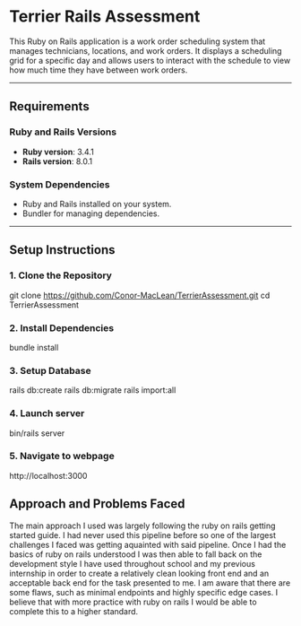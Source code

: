 # Terrier Rails Assessment

This Ruby on Rails application is a work order scheduling system that manages technicians, locations, and work orders. It displays a scheduling grid for a specific day and allows users to interact with the schedule to view how much time they have between work orders.

---

## Requirements

### Ruby and Rails Versions
- **Ruby version**: 3.4.1
- **Rails version**: 8.0.1
### System Dependencies
- Ruby and Rails installed on your system.
- Bundler for managing dependencies.

---

## Setup Instructions

### 1. Clone the Repository

git clone https://github.com/Conor-MacLean/TerrierAssessment.git
cd TerrierAssessment

### 2. Install Dependencies
bundle install

### 3. Setup Database
rails db:create
rails db:migrate
rails import:all

### 4. Launch server
bin/rails server

### 5. Navigate to webpage
http://localhost:3000

## Approach and Problems Faced
The main approach I used was largely following the ruby on rails getting started guide. I had never used this pipeline before so one of the largest challenges I faced was getting aquainted with said pipeline. Once I had the basics of ruby on rails understood I was then able to fall back on the development style I have used throughout school and my previous internship in order to create a relatively clean looking front end and an acceptable back end for the task presented to me. I am aware that there are some flaws, such as minimal endpoints and highly specific edge cases. I believe that with more practice with ruby on rails I would be able to complete this to a higher standard.
